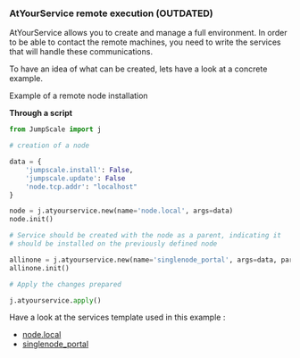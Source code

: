 ### AtYourService remote execution (OUTDATED)

AtYourService allows you to create and manage a full environment.
In order to be able to contact the remote machines, you need to write the services that will handle these communications.

To have an idea of what can be created, lets have a look at a concrete example.

Example of a remote node installation

**Through a script**
```python
from JumpScale import j

# creation of a node

data = {
    'jumpscale.install': False,
    'jumpscale.update': False
    'node.tcp.addr': "localhost"
}

node = j.atyourservice.new(name='node.local', args=data)
node.init()

# Service should be created with the node as a parent, indicating it
# should be installed on the previously defined node

allinone = j.atyourservice.new(name='singlenode_portal', args=data, parent=node)
allinone.init()

# Apply the changes prepared

j.atyourservice.apply()
```

Have a look at the services template used in this example :
- [node.local](https://github.com/Jumpscale/ays_jumpscale8/tree/ays_unstable/_ays/node.local)
- [singlenode_portal](https://github.com/Jumpscale/ays_jumpscale8/tree/ays_unstable/_jumpscale/singlenode_portal)
